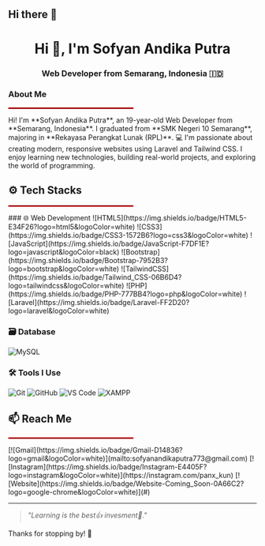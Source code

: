 ## Hi there 👋

<h1 align="center">Hi 👋, I'm Sofyan Andika Putra</h1>
<h3 align="center">Web Developer from Semarang, Indonesia 🇮🇩</h3>

<h3>About Me</h3>
<hr style="border: 1px solid #ff0000; width: 50%;">
Hi! I'm **Sofyan Andika Putra**, an 19-year-old Web Developer from **Semarang, Indonesia**. I graduated from **SMK Negeri 10 Semarang**, majoring in **Rekayasa Perangkat Lunak (RPL)**.
💻 I'm passionate about creating modern, responsive websites using Laravel and Tailwind CSS. I enjoy learning new technologies, building real-world projects, and exploring the world of programming.

## ⚙️ Tech Stacks
<hr style="border: 1px solid #ff0000; width: 50%;">
### 🌐 Web Development
![HTML5](https://img.shields.io/badge/HTML5-E34F26?logo=html5&logoColor=white)
![CSS3](https://img.shields.io/badge/CSS3-1572B6?logo=css3&logoColor=white)
![JavaScript](https://img.shields.io/badge/JavaScript-F7DF1E?logo=javascript&logoColor=black)
![Bootstrap](https://img.shields.io/badge/Bootstrap-7952B3?logo=bootstrap&logoColor=white)
![TailwindCSS](https://img.shields.io/badge/Tailwind_CSS-06B6D4?logo=tailwindcss&logoColor=white)
![PHP](https://img.shields.io/badge/PHP-777BB4?logo=php&logoColor=white)
![Laravel](https://img.shields.io/badge/Laravel-FF2D20?logo=laravel&logoColor=white)

### 🗃️ Database
![MySQL](https://img.shields.io/badge/MySQL-4479A1?logo=mysql&logoColor=white)

### 🛠 Tools I Use
![Git](https://img.shields.io/badge/Git-F05032?logo=git&logoColor=white)
![GitHub](https://img.shields.io/badge/GitHub-181717?logo=github&logoColor=white)
![VS Code](https://img.shields.io/badge/VS_Code-007ACC?logo=visualstudiocode&logoColor=white)
![XAMPP](https://img.shields.io/badge/XAMPP-FB7A24?logo=xampp&logoColor=white)


## 📫 Reach Me
<hr style="border: 1px solid #ff0000; width: 50%;">
[![Gmail](https://img.shields.io/badge/Gmail-D14836?logo=gmail&logoColor=white)](mailto:sofyanandikaputra773@gmail.com)
[![Instagram](https://img.shields.io/badge/Instagram-E4405F?logo=instagram&logoColor=white)](https://instagram.com/panx_kun)
[![Website](https://img.shields.io/badge/Website-Coming_Soon-0A66C2?logo=google-chrome&logoColor=white)](#)

---

> _"Learning is the best👍 invesment🚀."_

Thanks for stopping by! 🙌

